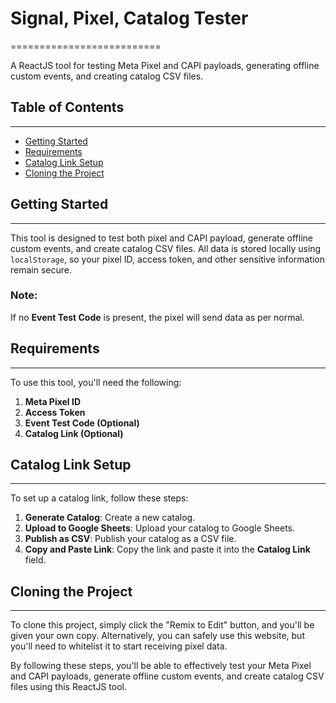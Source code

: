 # Signal, Pixel, Catalog Tester
==========================

A ReactJS tool for testing Meta Pixel and CAPI payloads, generating offline custom events, and creating catalog CSV files.

## Table of Contents
-----------------

* [Getting Started](#getting-started)
* [Requirements](#requirements)
* [Catalog Link Setup](#catalog-link-setup)
* [Cloning the Project](#cloning-the-project)

## Getting Started
---------------

This tool is designed to test both pixel and CAPI payload, generate offline custom events, and create catalog CSV files. All data is stored locally using `localStorage`, so your pixel ID, access token, and other sensitive information remain secure.

### Note:

If no **Event Test Code** is present, the pixel will send data as per normal.

## Requirements
------------

To use this tool, you'll need the following:

1. **Meta Pixel ID**
2. **Access Token**
3. **Event Test Code (Optional)**
4. **Catalog Link (Optional)**

## Catalog Link Setup
-------------------

To set up a catalog link, follow these steps:

1. **Generate Catalog**: Create a new catalog.
2. **Upload to Google Sheets**: Upload your catalog to Google Sheets.
3. **Publish as CSV**: Publish your catalog as a CSV file.
4. **Copy and Paste Link**: Copy the link and paste it into the **Catalog Link** field.

## Cloning the Project
--------------------

To clone this project, simply click the "Remix to Edit" button, and you'll be given your own copy. Alternatively, you can safely use this website, but you'll need to whitelist it to start receiving pixel data.

By following these steps, you'll be able to effectively test your Meta Pixel and CAPI payloads, generate offline custom events, and create catalog CSV files using this ReactJS tool.